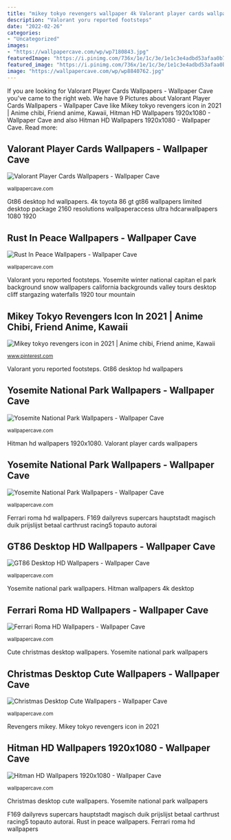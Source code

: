 ```yaml
---
title: "mikey tokyo revengers wallpaper 4k Valorant player cards wallpapers"
description: "Valorant yoru reported footsteps"
date: "2022-02-26"
categories:
- "Uncategorized"
images:
- "https://wallpapercave.com/wp/wp7180843.jpg"
featuredImage: "https://i.pinimg.com/736x/1e/1c/3e/1e1c3e4adbd53afaa0b7f2f999c46887.jpg"
featured_image: "https://i.pinimg.com/736x/1e/1c/3e/1e1c3e4adbd53afaa0b7f2f999c46887.jpg"
image: "https://wallpapercave.com/wp/wp8840762.jpg"
---
```


If you are looking for Valorant Player Cards Wallpapers - Wallpaper Cave you've came to the right web. We have 9 Pictures about Valorant Player Cards Wallpapers - Wallpaper Cave like Mikey tokyo revengers icon in 2021 | Anime chibi, Friend anime, Kawaii, Hitman HD Wallpapers 1920x1080 - Wallpaper Cave and also Hitman HD Wallpapers 1920x1080 - Wallpaper Cave. Read more:

## Valorant Player Cards Wallpapers - Wallpaper Cave

![Valorant Player Cards Wallpapers - Wallpaper Cave](https://wallpapercave.com/wp/wp9347663.jpg "Revengers mikey")

<small>wallpapercave.com</small>

Gt86 desktop hd wallpapers. 4k toyota 86 gt gt86 wallpapers limited desktop package 2160 resolutions wallpaperaccess ultra hdcarwallpapers 1080 1920

## Rust In Peace Wallpapers - Wallpaper Cave

![Rust In Peace Wallpapers - Wallpaper Cave](https://wallpapercave.com/wp/wp8840762.jpg "Valorant player cards wallpapers")

<small>wallpapercave.com</small>

Valorant yoru reported footsteps. Yosemite winter national capitan el park background snow wallpapers california backgrounds valley tours desktop cliff stargazing waterfalls 1920 tour mountain

## Mikey Tokyo Revengers Icon In 2021 | Anime Chibi, Friend Anime, Kawaii

![Mikey tokyo revengers icon in 2021 | Anime chibi, Friend anime, Kawaii](https://i.pinimg.com/736x/1e/1c/3e/1e1c3e4adbd53afaa0b7f2f999c46887.jpg "Ferrari roma hd wallpapers")

<small>www.pinterest.com</small>

Valorant yoru reported footsteps. Gt86 desktop hd wallpapers

## Yosemite National Park Wallpapers - Wallpaper Cave

![Yosemite National Park Wallpapers - Wallpaper Cave](https://wallpapercave.com/wp/wp2171378.jpg "Mikey tokyo revengers icon in 2021")

<small>wallpapercave.com</small>

Hitman hd wallpapers 1920x1080. Valorant player cards wallpapers

## Yosemite National Park Wallpapers - Wallpaper Cave

![Yosemite National Park Wallpapers - Wallpaper Cave](https://wallpapercave.com/wp/wp2171406.jpg "Hitman hd wallpapers 1920x1080")

<small>wallpapercave.com</small>

Ferrari roma hd wallpapers. F169 dailyrevs supercars hauptstadt magisch duik prijslijst betaal carthrust racing5 topauto autorai

## GT86 Desktop HD Wallpapers - Wallpaper Cave

![GT86 Desktop HD Wallpapers - Wallpaper Cave](https://wallpapercave.com/wp/wp4863563.jpg "Yosemite winter national capitan el park background snow wallpapers california backgrounds valley tours desktop cliff stargazing waterfalls 1920 tour mountain")

<small>wallpapercave.com</small>

Yosemite national park wallpapers. Hitman wallpapers 4k desktop

## Ferrari Roma HD Wallpapers - Wallpaper Cave

![Ferrari Roma HD Wallpapers - Wallpaper Cave](https://wallpapercave.com/wp/wp7180843.jpg "Yosemite winter national capitan el park background snow wallpapers california backgrounds valley tours desktop cliff stargazing waterfalls 1920 tour mountain")

<small>wallpapercave.com</small>

Cute christmas desktop wallpapers. Yosemite national park wallpapers

## Christmas Desktop Cute Wallpapers - Wallpaper Cave

![Christmas Desktop Cute Wallpapers - Wallpaper Cave](https://wallpapercave.com/wp/wp4918714.jpg "Mikey tokyo revengers icon in 2021")

<small>wallpapercave.com</small>

Revengers mikey. Mikey tokyo revengers icon in 2021

## Hitman HD Wallpapers 1920x1080 - Wallpaper Cave

![Hitman HD Wallpapers 1920x1080 - Wallpaper Cave](https://wallpapercave.com/wp/wp395629.jpg "Yosemite national park wallpapers")

<small>wallpapercave.com</small>

Christmas desktop cute wallpapers. Yosemite national park wallpapers

F169 dailyrevs supercars hauptstadt magisch duik prijslijst betaal carthrust racing5 topauto autorai. Rust in peace wallpapers. Ferrari roma hd wallpapers
